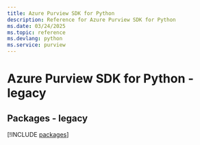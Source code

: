 ```yaml
---
title: Azure Purview SDK for Python
description: Reference for Azure Purview SDK for Python
ms.date: 03/24/2025
ms.topic: reference
ms.devlang: python
ms.service: purview
---
```

# Azure Purview SDK for Python - legacy
## Packages - legacy
[!INCLUDE [packages](purview-index.md)]